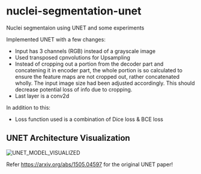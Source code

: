 # nuclei-segmentation-unet
Nuclei segmentaion using UNET and some experiments

Implemented UNET with a few changes:
* Input has 3 channels (RGB) instead of a grayscale image
* Used transposed cpnvolutions for Upsampling
* Instead of cropping out a portion from the decoder part and concatening it in encoder part, the whole portion is so calculated to ensure the feature maps are not cropped out, rather concatenated wholly. The input image size had been adjusted accordingly. This should decrease potential loss of info due to cropping.
* Last layer is a conv2d

In addition to this:
* Loss function used is a combination of Dice loss & BCE loss

## UNET Architecture Visualization

![UNET_MODEL_VISUALIZED](https://github.com/void-in-the-matrix/nuclei-segmentation-unet/blob/main/img_model/unet3.jpg)

Refer https://arxiv.org/abs/1505.04597 for the original UNET paper!
